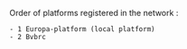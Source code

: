 Order of platforms registered in the network : 

    - 1 Europa-platform (local platform)
    - 2 Bvbrc